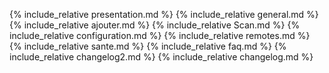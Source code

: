{% include_relative presentation.md %}
{% include_relative general.md %}
{% include_relative ajouter.md %}
{% include_relative Scan.md %}
{% include_relative configuration.md %}
{% include_relative remotes.md %}
{% include_relative sante.md %}
{% include_relative faq.md %}
{% include_relative changelog2.md %}
{% include_relative changelog.md %}
